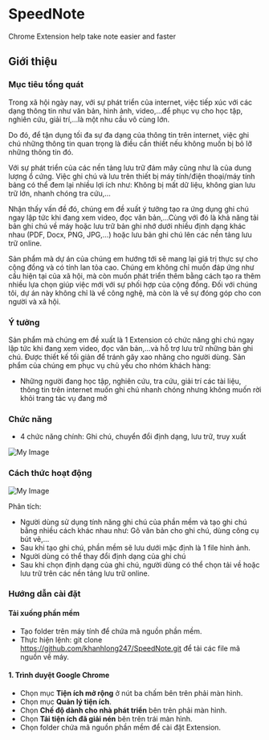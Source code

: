 # SpeedNote
Chrome Extension help take note easier and faster 
## Giới thiệu
### Mục tiêu tổng quát

  Trong xã hội ngày nay, với sự phát triển của internet, việc tiếp xúc với các dạng thông tin như văn bản, hình ảnh, video,…để phục vụ cho học tập, nghiên cứu, giải trí,…là một nhu cầu vô cùng lớn.
  
  Do đó, để tận dụng tối đa sự đa dạng của thông tin trên internet, việc ghi chú những thông tin quan trọng là điều cần thiết nếu không muốn bị bỏ lỡ những thông tin đó.

  Với sự phát triển của các nền tảng lưu trữ đám mây cũng như là của dung lượng ổ cứng. Việc ghi chú và lưu trên thiết bị máy tính/điện thoại/máy tính bảng có thể đem lại nhiều lợi ích như: Không bị mất dữ liệu, không gian lưu trữ lớn, nhanh chóng tra cứu,…

  Nhận thấy vấn đề đó, chúng em đề xuất ý tưởng tạo ra ứng dụng ghi chú ngay lập tức khi đang xem video, đọc văn bản,…Cùng với đó là khả năng tải bản ghi chú về máy hoặc lưu trữ bản ghi nhớ dưới nhiều định dạng khác nhau (PDF, Docx, PNG, JPG,…) hoặc lưu bản ghi chú lên các nền tảng lưu trữ online.

  Sản phẩm mà dự án của chúng em hướng tới sẽ mang lại giá trị thực sự cho cộng đồng và có tính lan tỏa cao. Chúng em không chỉ muốn đáp ứng như cầu hiện tại của xã hội, mà còn muốn phát triển thêm bằng cách tạo ra thêm nhiều lựa chọn giúp việc mới với sự phối hợp của cộng đồng. Đối với chúng tôi, dự án này không chỉ là về công nghệ, mà còn là về sự đóng góp cho con người và xã hội.

### Ý tưởng
Sản phẩm mà chúng em đề xuất là 1 Extension có chức năng ghi chú ngay lập tức khi đang xem video, đọc văn bản,…và hỗ trợ lưu trữ những bản ghi chú. Được thiết kế tối giản để tránh gây xao nhãng cho người dùng.
Sản phẩm của chúng em phục vụ chủ yếu cho nhóm khách hàng:
- Những người đang học tập, nghiên cứu, tra cứu, giải trí các tài liệu, thông tin trên internet muốn ghi chú nhanh chóng nhưng không muốn rời khỏi trang tác vụ đang mở

### Chức năng
- 4 chức năng chính: Ghi chú, chuyển đổi định dạng, lưu trữ, truy xuất

![My Image](https://drive.google.com/uc?export=view&id=10P3ROj5pfovOATE32KteIf4L1CbBNYEH)

### Cách thức hoạt động

![My Image](https://drive.google.com/uc?export=view&id=1Pw5gx04w0YkL_f1C98gzam1aBFqK36qv)

Phân tích:
-	Người dùng sử dụng tính năng ghi chú của phần mềm và tạo ghi chú bằng nhiều cách khác nhau như: Gõ văn bản cho ghi chú, dùng công cụ bút vẽ,…
-	Sau khi tạo ghi chú, phần mềm sẽ lưu dưới mặc định là 1 file hình ảnh.
-	Người dùng có thể thay đổi định dạng của ghi chú
-	Sau khi chọn định dạng của ghi chú, người dùng có thể chọn tải về hoặc lưu trữ trên các nền tảng lưu trữ online.

### Hướng dẫn cài đặt

#### Tải xuống phần mềm
- Tạo folder trên máy tính để chứa mã nguồn phần mềm.
- Thực hiện lệnh: git clone https://github.com/khanhlong247/SpeedNote.git để tải các file mã nguồn về máy. 

#### 1. Trình duyệt Google Chrome
- Chọn mục **Tiện ích mở rộng** ở nút ba chấm bên trên phải màn hình.
- Chọn mục **Quản lý tiện ích**.
- Chọn **Chế độ dành cho nhà phát triển** bên trên phải màn hình.
- Chọn **Tải tiện ích đã giải nén** bên trên trái màn hình.
- Chọn folder chứa mã nguồn phần mềm để cài đặt Extension.
